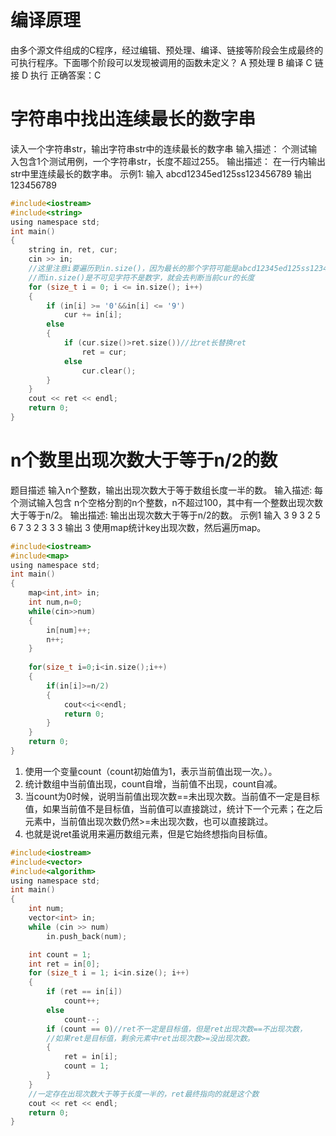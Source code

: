 # 编译原理
由多个源文件组成的C程序，经过编辑、预处理、编译、链接等阶段会生成最终的可执行程序。下面哪个阶段可以发现被调用的函数未定义？
A 预处理
B 编译
C 链接
D 执行
正确答案：C
# 字符串中找出连续最长的数字串 
读入一个字符串str，输出字符串str中的连续最长的数字串
输入描述：
个测试输入包含1个测试用例，一个字符串str，长度不超过255。
输出描述：
在一行内输出str中里连续最长的数字串。
示例1:
输入
abcd12345ed125ss123456789
输出
123456789
```c
#include<iostream>
#include<string>
using namespace std;
int main()
{
	string in, ret, cur;
	cin >> in;
	//这里注意i要遍历到in.size()，因为最长的那个字符可能是abcd12345ed125ss123456789
	//而in.size()是不可见字符不是数字，就会去判断当前cur的长度
	for (size_t i = 0; i <= in.size(); i++)
	{
		if (in[i] >= '0'&&in[i] <= '9')
			cur += in[i];
		else
		{
			if (cur.size()>ret.size())//比ret长替换ret
				ret = cur;
			else
				cur.clear();
		}
	}
	cout << ret << endl;
	return 0;
}
```
# n个数里出现次数大于等于n/2的数
题目描述
输入n个整数，输出出现次数大于等于数组长度一半的数。
输入描述:
每个测试输入包含 n个空格分割的n个整数，n不超过100，其中有一个整数出现次数大于等于n/2。
输出描述:
输出出现次数大于等于n/2的数。
示例1
输入
3 9 3 2 5 6 7 3 2 3 3 3
输出
3
使用map统计key出现次数，然后遍历map。
```c
#include<iostream>
#include<map>
using namespace std;
int main()
{
    map<int,int> in;
    int num,n=0;
    while(cin>>num)
    {
        in[num]++;
        n++;
    }
     
    for(size_t i=0;i<in.size();i++)
    {
        if(in[i]>=n/2)
        {
            cout<<i<<endl;
            return 0;
        }
    }
    return 0;
}
```
1. 使用一个变量count（count初始值为1，表示当前值出现一次。）。
2. 统计数组中当前值出现，count自增，当前值不出现，count自减。
3. 当count为0时候，说明当前值出现次数==未出现次数。当前值不一定是目标值，如果当前值不是目标值，当前值可以直接跳过，统计下一个元素；在之后元素中，当前值出现次数仍然>=未出现次数，也可以直接跳过。
4. 也就是说ret虽说用来遍历数组元素，但是它始终想指向目标值。
```c
#include<iostream>
#include<vector>
#include<algorithm>
using namespace std;
int main()
{
	int num;
	vector<int> in;
	while (cin >> num)
		in.push_back(num);

	int count = 1;
	int ret = in[0];
	for (size_t i = 1; i<in.size(); i++)
	{
		if (ret == in[i])
			count++;
		else
			count--;
		if (count == 0)//ret不一定是目标值，但是ret出现次数==不出现次数，
		//如果ret是目标值，剩余元素中ret出现次数>=没出现次数。
		{
			ret = in[i];
			count = 1;
		}
	}
	//一定存在出现次数大于等于长度一半的，ret最终指向的就是这个数
	cout << ret << endl;
	return 0;
}
```
